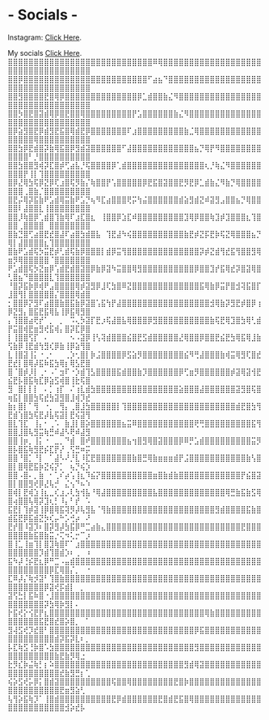 # - Socials - 
Instagram: [Click Here](https://www.instagram.com/shaqir_gardypie/).

My socials [Click Here](https://www.instagram.com/shaqir_gardypie/).
⣿⣿⣿⣿⣿⣿⣿⣿⣿⣿⣿⣿⣿⣿⣿⣿⣿⣿⣿⣿⣿⣿⣿⣿⣿⣿⣿⣿⠿⢿⣿⣿⣿⣿⣿⣿⣿⣿⣿⣿⣿⣿⣿⣿⣿⣿⣿⣿⣿⣿⣿⣿⣿⣿⣿⣿⣿⣿⣿⣿⣿⣿⣿⣿⣿
⣿⣿⡿⣿⣿⣿⣿⣿⣿⣿⣿⣿⣿⣿⣿⣿⣿⣿⣿⣿⣿⣿⣿⣿⣿⣿⣿⠋⣴⣦⠙⣿⣿⣿⣿⣿⣿⣿⣿⣿⣿⣿⣿⣿⣿⣿⣿⣿⣿⣿⣿⣿⣿⣿⣿⣿⣿⣿⣿⣿⣿⣿⣿⣿⣿
⣿⣿⣻⣿⣿⣿⣿⣟⣿⢿⡿⣿⣿⣿⣿⣿⣿⣿⣿⣿⣿⣿⣿⣿⣿⡿⣁⣾⣿⣿⣷⣌⠻⣿⣿⣿⣿⣿⣿⣿⣿⣿⣿⣿⣿⣿⣿⣿⣿⣿⣿⣿⣿⣿⣿⣿⣿⣿⣿⣿⣿⣿⣿⣿⣿
⣿⣿⡳⣿⣟⣿⣽⣾⢿⡿⣿⣟⣿⣿⢿⣿⣿⣿⣿⣿⣿⣿⣿⣿⡟⣡⣿⣿⣿⣿⣿⣿⣷⣌⠻⣿⣿⣿⣿⣿⣿⣿⣿⣿⣿⣿⣿⣿⣿⣿⣿⣿⣿⣿⣿⣿⣿⣿⣿⣿⣿⣿⣿⣿⣿
⣿⡿⣵⣻⣿⣟⡿⣾⣻⣟⣯⣿⢿⣾⣟⡿⣿⣿⣿⣿⣿⣿⣿⠏⣰⣿⣿⣿⣿⣿⣿⣿⣿⣿⣷⣈⢿⣿⣿⣿⣿⣿⣿⣿⣿⣿⣿⣿⣿⣿⣿⣿⣿⣿⢿⣿⣿⣿⣿⣿⣿⣿⣿⣿⣿
⣿⣿⣳⡿⣟⣾⣿⡽⣷⢿⣯⣿⡿⣻⣾⣽⣿⣿⣿⣿⣿⣿⠋⣼⣿⣿⣿⣿⣿⣿⣿⣿⣿⣿⣿⣿⣦⡙⢿⡟⠻⣿⣿⣿⣿⣿⣿⣿⣿⣿⣿⣿⣿⠃⡘⣿⣿⣿⣿⣿⣿⣿⣿⣿⣿
⣿⣿⣳⣿⣿⣻⢾⡽⣏⣿⡾⢋⣴⣧⡘⢯⣿⣿⣿⣿⡿⢁⣾⣿⣿⣿⣿⣿⣿⣿⣿⣿⣿⣿⣿⣿⣿⣿⢆⡘⢷⣌⠻⣿⣿⣿⣿⣿⣿⣿⣿⣿⡟⢸⡇⢹⣿⣿⣿⣿⣿⣿⣿⣿⣿
⣿⡿⣜⢿⣳⢯⡿⣝⡿⢏⣰⣿⢯⡻⣷⡌⢷⣿⣿⡟⢡⣿⣿⣿⣿⣿⡿⣟⣯⣿⣽⣿⣿⣟⡻⣟⡿⣁⣾⣷⣌⠻⣷⡙⢿⣿⣿⣿⣿⣿⣿⣿⢀⣿⣷⡈⣿⣿⣿⣿⣿⣿⣿⣿⣿
⣿⣟⡬⢿⡽⣯⣷⠟⣡⣾⢿⣭⣷⠟⣡⡙⢦⠻⣏⣴⣿⣿⣿⢟⡭⢳⣬⣿⣿⣿⣿⣿⣿⣾⣵⣻⣾⣝⠾⣽⣻⣠⣿⣿⣦⡙⢿⣿⣿⣿⣿⠇⣼⣿⣿⣇⢸⣿⣿⣿⣿⣿⣿⣿⣿
⣿⣿⡸⢷⣿⡿⢁⣾⣿⢹⣷⢿⠏⣰⣏⣿⣆⠀⢸⣿⣿⡿⣱⣏⠾⣿⣿⣿⣿⣿⣿⣿⣿⣿⣹⢿⡿⣿⣿⢷⣹⡾⣹⣿⣿⣿⣆⢹⣿⣿⣿⢀⣿⣿⣿⣿⠀⣿⣿⣿⣿⣿⣿⣿⣿
⣿⣷⣙⣿⢋⣴⣿⣟⣞⣿⣼⠏⣴⣿⣳⣾⣿⣧⠀⢹⣟⣼⠳⢮⣿⣿⣿⣿⣿⣿⣿⣿⣿⣿⣷⣟⡾⣝⡯⣟⡷⢯⣝⢿⣿⣿⣿⣦⡙⢿⡇⣼⣿⣿⣿⣿⣆⢹⣿⣿⣿⣿⣿⣿⣿
⣿⣷⠟⣡⣾⢯⡳⣭⣟⡾⢃⣾⢯⣷⡿⣿⣿⣿⡇⣾⡿⣭⢻⣿⣿⣿⣿⣿⣿⣿⣿⣿⣿⣿⣿⣿⣿⡽⡾⣝⣾⢻⣞⣯⢻⣿⣿⣻⢿⣶⡻⢿⣿⣿⣿⣿⣿⠈⣿⣿⣿⣿⣿⣿⣿
⠟⣡⣾⣿⢯⡳⣝⣶⡿⢡⣾⣟⣾⣿⣽⣿⡿⣷⡿⣽⠳⣭⣿⣿⢿⣻⣿⣿⣿⣿⣿⣿⣿⣿⣿⣿⡿⣿⣿⣹⡞⣯⢿⣞⡽⣿⣽⢿⣿⢃⣿⣦⠙⣿⣿⣿⣿⣇⢹⣿⣿⣿⣿⣿⣿
⠘⣿⡽⣯⡷⡿⢾⠟⣠⣿⣿⣿⣿⢿⡾⣽⣻⡿⣸⢏⣳⣿⠿⣝⣿⣿⣿⣿⣿⣿⣿⣿⣿⣿⣿⣿⣿⣯⢿⣷⡿⣭⡟⣿⣺⢽⣯⣿⡏⣸⣿⢻⡇⣿⣿⣿⣿⣿⡌⣿⣿⣿⢿⣾⣿
⡂⣿⣿⡿⡝⣻⠏⣴⣿⣿⣷⣿⣯⣷⡿⣽⣿⢡⣯⢳⡟⣼⣿⣿⣿⣿⣿⣿⣿⣿⣿⣿⣿⣿⣿⣿⣿⣿⣿⣺⢿⣷⡽⣻⣟⡾⣿⡿⢰⡿⣝⣻⡄⣿⣯⣟⣯⢿⣧⢸⡿⣯⢿⣻⣿
⡄⢹⣿⣿⣴⢟⡞⠁⡀⠀⡀⠀⠩⢄⡳⣽⡏⣟⡰⢯⣼⣿⣧⢿⣿⣿⣿⡿⣻⣿⣿⣿⣿⣿⣿⣿⣿⣿⣿⣷⢯⣟⢿⣹⣿⣳⢿⢃⣾⡟⣭⣿⢾⣟⣶⣻⢞⣯⢾⡄⣿⡽⣏⡿⣿
⡇⢸⣿⣿⢫⡏⠀⠄⠀⠀⠀⠀⠢⠠⣽⡿⢸⢣⢽⣾⣿⣿⣿⣮⣿⣟⣫⣾⣿⣿⣿⣿⣿⣜⢿⣿⣿⡿⣿⣿⣟⣮⣟⣳⢿⣯⢿⣸⣷⢫⣷⡿⢸⣟⣾⢳⣻⢎⡿⣷⢸⡿⣵⢻⣿
⣇⢸⣿⣽⢸⡅⠐⢀⠂⠀⠀⢀⡱⢂⣿⡇⡷⣨⣿⣿⣿⣿⡿⣫⣵⡻⣿⣿⣿⣿⣿⣿⣿⣿⣮⠻⢛⣼⣿⣿⣿⣷⢾⣭⢿⣻⢏⣿⣞⣟⣞⡇⣿⢿⡼⣯⠷⣯⣳⢿⡆⢿⣣⣟⣿
⣿⠈⣿⡾⡸⡇⢀⠂⠠⠁⣲⠏⠐⡱⣾⢹⣣⣿⣿⣿⣿⣯⣾⣿⣿⣷⡹⣿⣿⣿⣿⣿⣿⡿⢋⣶⡻⣿⣿⣿⣿⣿⣿⡾⣽⢿⣽⢺⣟⣮⣟⡧⣿⣯⢷⣏⡿⣵⣫⢾⣿⢸⣗⢯⣿
⣻⠀⣿⡇⡇⡇⠀⠄⡁⢰⡏⠀⠌⢰⣇⣾⣳⣿⣿⣿⣿⣿⣿⣿⣿⣿⣿⣿⣿⣿⣿⣿⣿⣵⣿⣿⣿⣼⣿⣿⣿⣿⣿⣿⣽⣻⣿⢯⣿⢶⣯⡇⣿⣿⣳⢯⣞⣳⣽⣻⣿⣸⢾⡹⣞
⣷⡆⣿⡇⠁⢻⠀⠐⡀⠀⢻⡄⢀⣿⣸⣳⣿⣿⣿⣿⣿⡇⢹⣿⣿⣿⣿⣿⣿⣿⣿⣿⣿⣿⣿⣿⣿⣿⣿⣿⣿⣿⣿⣿⣾⣟⣿⣳⢻⣟⣾⢱⣿⣳⢯⣟⡼⣧⢯⣽⡇⣟⢮⣽⢻
⣿⣇⢹⣏⠀⢸⡄⠂⢀⠡⠀⣷⣸⡇⣿⡵⣿⣿⣿⣿⣿⣿⣦⣭⠿⣿⣿⣿⣿⣿⣿⣿⣿⣿⣿⣿⢟⢛⣿⣿⣿⣿⣿⣿⣿⣿⣿⣯⢻⣿⣿⣸⣿⢧⣻⣭⢷⣛⠾⣼⠣⢟⠾⣼⣻
⣿⣿⢸⡶⡀⢸⡅⠐⠀⣀⡀⠙⣾⠀⣿⠞⣿⣿⣿⣿⣿⣿⣿⣦⢲⣿⣻⢿⣿⣽⣿⣿⣿⡿⠿⡛⣡⣾⣿⣿⣿⣿⣿⣿⣿⣿⣿⣭⡻⣿⡧⣿⣯⢷⣻⣟⡮⣏⡟⡜⢀⢫⣛⠶⡭
⣿⣿⠘⣿⡁⠘⡇⠀⠁⣼⠣⠜⡘⣇⠸⣏⣟⣿⣿⣿⣿⣿⣿⣿⣷⣿⣛⢿⣷⣶⣶⣶⣾⡟⣨⣿⣿⣿⣿⣿⣿⣿⣿⣿⣿⣿⣷⢣⣿⣿⡇⣿⢿⣟⣯⡷⣝⢮⡝⡁⠀⢦⡙⢮⡱
⣿⣿⠠⣿⠄⡀⣷⠀⠂⢁⠎⡴⢡⢸⣆⠹⣮⡝⣿⣿⣿⣿⣿⣿⣿⣿⣿⣿⣶⣿⣷⣾⣷⣿⣿⣿⣿⣿⣿⣿⣿⣿⣿⣿⣿⡟⣮⣿⣽⣿⡇⣿⣿⣻⢞⡿⣜⢧⡚⠀⣌⢢⠙⠦⠱
⣿⢾⡇⣟⢾⣱⢸⣆⣀⢎⣰⡠⢇⣳⢺⣧⠘⢿⣼⣿⣿⣿⣿⣿⣿⣿⣿⣿⣧⣿⣿⣿⣿⣿⣿⣿⣿⣿⣿⣿⣿⣿⢿⣛⣷⣯⣷⣫⢿⣿⢴⣿⣿⢧⢿⡽⣹⢆⡃⠸⡄⠃⡞⠀⠡
⣯⣟⡇⢹⡾⣽⢸⡿⣿⢿⣯⢽⡻⡼⢧⣻⣧⠈⢻⣷⣿⣿⣿⣿⣿⣿⣿⣿⣿⣿⣿⣿⣿⣿⣿⣿⣿⣿⣿⣿⣻⣾⣿⣿⣿⣿⣯⣷⣿⣾⣯⣟⡿⣯⣾⣝⡳⢎⡤⠓⡡⢚⡴⠀⠜
⣟⡞⣿⠸⣽⡹⠆⣿⡽⣻⡼⣳⣯⡿⠛⣉⣴⣷⣄⣿⣿⣿⣿⣿⣿⣿⣿⣿⣿⣿⣿⣿⣿⣿⣿⣿⣿⣿⣿⣿⣿⣿⣿⣿⣿⣟⣿⣿⣿⣿⣿⣿⣿⣷⣯⣿⣷⣭⡐⢍⠲⢅⡒⠉⡰
⣿⢸⣁⢸⣶⢹⡇⣿⣹⢷⣿⠏⠁⣰⣿⣿⣿⣿⣿⣿⣿⣿⣿⣿⣿⣿⣿⣿⣿⣿⣿⣿⣿⣿⣿⣿⣿⣿⣿⣿⣿⣿⣿⣿⣿⣿⣿⣿⣿⣿⣿⣿⣿⣿⣿⡹⣾⢹⣿⣾⡱⠆⢀⠀⠰
⣯⠳⡼⢘⡮⣟⣆⡿⠛⣉⠠⣤⣾⣿⣿⣿⣿⣿⣿⣿⣿⣿⣿⣿⣿⣿⣿⣿⣿⣿⣿⣿⣿⣿⣿⣿⣿⣿⣿⣿⣿⣿⣿⣿⣿⣿⣿⣿⣿⣿⣿⣿⣿⣿⣿⣿⣿⡿⣏⢿⣿⡌⡀⠀⠐
⣏⠿⡼⡌⢷⡺⣽⠃⢹⣿⣷⣿⣿⣿⣿⣿⣿⣿⣿⣿⣿⣿⣿⣿⣿⣿⣿⣿⣿⣿⣿⣿⣿⣿⣿⣿⣿⣿⣿⣿⣿⣿⣿⣿⣿⣿⣿⣿⣿⣿⣿⣿⣿⣿⣿⣿⡿⣽⢞⡯⣾⡇⠀⡀⠀
⣽⢫⣓⡇⣯⠷⣿⠐⣸⣿⣿⣿⣿⣿⣿⣿⣿⣿⣿⣿⣿⣿⣿⣿⣿⣿⣿⣿⣿⣿⣿⣿⣿⣿⣿⣿⣿⣿⣿⣿⣿⣿⣿⣿⣿⣿⣿⣿⣿⣿⣿⣿⣿⣿⣿⣿⡽⣳⢿⡷⣻⡇⠄⠀⠀
⡗⣯⢞⡕⢪⣟⡟⣆⣿⣿⣿⣿⣿⣿⣿⣿⣿⣿⣿⣿⣿⣿⣿⣿⣿⣿⣿⣿⣿⣿⣿⣿⣿⣿⣿⣿⣿⣿⢿⣷⣿⣿⣿⣿⣿⣿⣿⣿⣿⣿⣿⣿⣿⣿⣿⣯⣟⣿⣞⣿⡵⣿⡀⠀⠁
⣻⢼⣫⢞⡹⣞⣿⠃⣿⣿⣿⣿⣿⣿⣿⣿⣿⣿⣿⣿⣿⣿⣿⣿⣿⣿⣿⣿⣿⣿⣿⣿⣿⣿⣿⣿⡿⣯⣿⣿⣿⣿⣿⣿⣿⣿⣿⣿⣿⣿⣿⣿⣿⣿⣿⣿⣿⣿⣾⡽⣯⡽⣇⠆⡀
⡧⣏⢷⣫⢘⡷⣿⠡⣳⣿⣿⣿⣿⣿⣿⣿⣿⣿⣿⣿⣿⣿⣿⣿⣿⣿⣿⣿⣿⣿⣿⣿⣿⣿⣿⣿⣻⣿⣿⣿⣿⣿⣿⣿⣿⣿⣿⣿⣿⣿⣿⣿⣿⣿⣿⣿⣿⣿⣷⣟⣷⡻⢿⣐⠀
⣗⡻⣎⡷⣬⢷⡃⡆⠵⣿⣿⣿⣿⣿⣿⣿⣿⣿⣿⣿⣿⣿⣿⣿⣿⣿⣿⣿⣿⣿⣿⣿⣿⣿⣻⣾⢿⣽⣿⣿⣿⣿⣿⣿⣿⣿⣿⣿⣿⣿⣿⣿⣿⣿⣿⣿⣿⣿⣿⣞⣷⣻⣛⡆⢁
⢮⡵⣫⢞⡥⡿⡅⣿⣾⣽⣿⣿⣿⣿⣿⣿⣿⣿⣿⣿⢯⣿⣿⢿⣿⣿⣿⣿⣿⣿⣿⣿⣟⣿⡷⣿⣿⣿⣿⣿⣿⣿⣿⣿⣿⣿⣿⣿⣿⣿⣿⣿⣿⣿⣿⣿⣿⣿⣿⣟⣶⣻⣵⢃⠀
⢧⢻⡵⣯⢷⡹⠁⢸⣿⣾⣿⣿⣿⣿⣿⣿⣿⣿⣿⣿⣟⡿⣾⣿⣿⣿⣿⣿⣿⣟⣿⣾⣟⣯⣿⢿⣿⣿⣿⣿⣿⣿⣿⣿⣿⣿⣿⣿⣿⣿⣿⣿⣿⣿⣿⣿⣿⣿⣿⣿⣺⡵⣞⡧⠀
